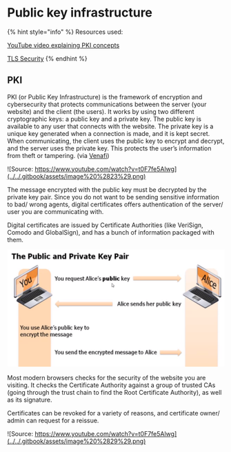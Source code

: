 # Public key infrastructure

{% hint style="info" %}
Resources used: 

[YouTube video explaining PKI concepts](https://www.youtube.com/watch?v=t0F7fe5Alwg)

[TLS Security](https://www.acunetix.com/blog/articles/tls-security-what-is-tls-ssl-part-1/)
{% endhint %}

## PKI

PKI \(or Public Key Infrastructure\) is the framework of encryption and cybersecurity that protects communications between the server \(your website\) and the client \(the users\). It works by using two different cryptographic keys: a public key and a private key. The public key is available to any user that connects with the website. The private key is a unique key generated when a connection is made, and it is kept secret. When communicating, the client uses the public key to encrypt and decrypt, and the server uses the private key. This protects the user’s information from theft or tampering. \(via [Venafi](https://www.venafi.com/education-center/pki/how-does-pki-work)\)

![Source: https://www.youtube.com/watch?v=t0F7fe5Alwg](../../.gitbook/assets/image%20%2823%29.png)

The message encrypted with the public key must be decrypted by the private key pair. Since you do not want to be sending sensitive information to bad/ wrong agents, digital certificates offers authentication of the server/ user you are communicating with.

Digital certificates are issued by Certificate Authorities \(like VeriSign, Comodo and GlobalSign\), and has a bunch of information packaged with them. 

![](../../.gitbook/assets/image%20%2821%29.png)

Most modern browsers checks for the security of the website you are visiting. It checks the Certificate Authority against a group of trusted CAs \(going through the trust chain to find the Root Certificate Authority\), as well as its signature.

Certificates can be revoked for a variety of reasons, and certificate owner/ admin can request for a reissue.

![Source: https://www.youtube.com/watch?v=t0F7fe5Alwg](../../.gitbook/assets/image%20%2829%29.png)

